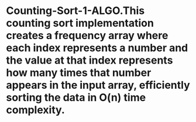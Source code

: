 # Counting-Sort-1-ALGO.This counting sort implementation creates a frequency array where each index represents a number and the value at that index represents how many times that number appears in the input array, efficiently sorting the data in O(n) time complexity.

